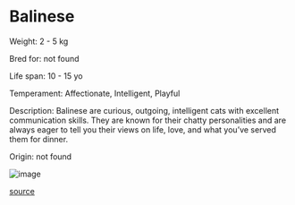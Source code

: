# Balinese

Weight: 2 - 5 kg

Bred for: not found 

Life span: 10 - 15 yo

Temperament: Affectionate, Intelligent, Playful

Description: Balinese are curious, outgoing, intelligent cats with excellent communication skills. They are known for their chatty personalities and are always eager to tell you their views on life, love, and what you’ve served them for dinner. 

Origin: not found

![image](https://cdn2.thecatapi.com/images/13MkvUreZ.jpg)

[source](https://api.thecatapi.com/v1/breeds/bali)
